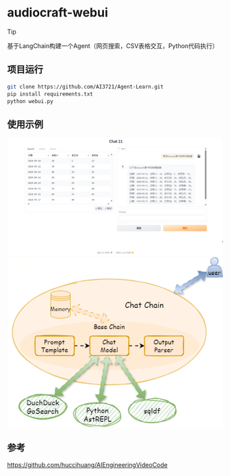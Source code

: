 # audiocraft-webui
> [!TIP]
> 基于LangChain构建一个Agent（网页搜索，CSV表格交互，Python代码执行）
## 项目运行
```bash
git clone https://github.com/AI3721/Agent-Learn.git
pip install requirements.txt
python webui.py
```
## 使用示例
![CSV表格交互](/image/CSV.png)
![LangChainAgent](/image/chain.png)
## 参考
https://github.com/huccihuang/AIEngineeringVideoCode
